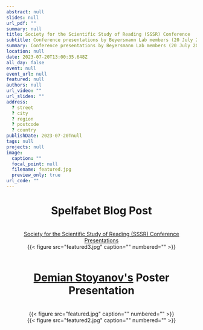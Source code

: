 ```yaml
---
abstract: null
slides: null
url_pdf: ""
summary: null
title: Society for the Scientific Study of Reading (SSSR) Conference
subtitle: Conference presentations by Beyersmann Lab members (20 July 2023).
summary: Conference presentations by Beyersmann Lab members (20 July 2023).
location: null
date: 2023-07-20T13:00:35.648Z
all_day: false
event: null
event_url: null
featured: null
authors: null
url_video: ""
url_slides: ""
address:
  ? street
  ? city
  ? region
  ? postcode
  ? country
publishDate: 2023-07-20Tnull
tags: null
projects: null
image:
  caption: ""
  focal_point: null
  filename: featured.jpg
  preview_only: true
url_code: ""
---
```


<center><h1>Spelfabet Blog Post</h1></center>
<br/>
<center><a href="https://www.spelfabet.com.au/2023/07/society-for-the-scientific-study-of-reading-conference-day-1/" target="_blank">Society for the Scientific Study of Reading (SSSR) Conference Presentations</a></center> 
<center>{{< figure src="featured3.jpg" caption="" numbered="" >}}</center>
<br/>
<center><h1><a href="https://beyersmannlab.cogscience.org/author/demian-stoyanov/" target="_blank">Demian Stoyanov's</a> Poster Presentation</h1></center>
<br/>
<center>{{< figure src="featured.jpg" caption="" numbered="" >}}</center>
<center>{{< figure src="featured2.jpg" caption="" numbered="" >}}</center>
